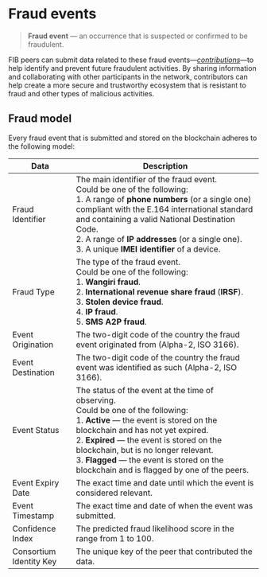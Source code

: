# Fraud events

> **Fraud event** — an occurrence that is suspected or confirmed to be fraudulent.

FIB peers can submit data related to these fraud events—_[contributions](Contributions.md)_—to help identify and prevent future fraudulent activities. By sharing information and collaborating with other participants in the network, contributors can help create a more secure and trustworthy ecosystem that is resistant to fraud and other types of malicious activities.

## Fraud model

Every fraud event that is submitted and stored on the blockchain adheres to the following model:

| Data | Description |
| --- | --- |
| Fraud Identifier | The main identifier of the fraud event. <br> Could be one of the following: <br> 1. A range of **phone numbers** (or a single one) compliant with the E.164 international standard and containing a valid National Destination Code. <br> 2. A range of **IP addresses** (or a single one). <br> 3. A unique **IMEI identifier** of a device. |
| Fraud Type | The type of the fraud event. <br> Could be one of the following: <br> 1. **Wangiri fraud**. <br> 2. **International revenue share fraud** (**IRSF**). <br> 3. **Stolen device fraud**. <br> 4. **IP fraud**. <br> 5. **SMS A2P fraud**. |
| Event Origination | The two-digit code of the country the fraud event originated from (Alpha-2, ISO 3166). |
| Event Destination | The two-digit code of the country the fraud event was identified as such (Alpha-2, ISO 3166). |
| Event Status | The status of the event at the time of observing. <br> Could be one of the following: <br> 1. **Active** — the event is stored on the blockchain and has not yet expired. <br> 2. **Expired** — the event is stored on the blockchain, but is no longer relevant. <br> 3. **Flagged** — the event is stored on the blockchain and is flagged by one of the peers. |
| Event Expiry Date | The exact time and date until which the event is considered relevant. |
| Event Timestamp | The exact time and date of when the event was submitted. |
| Confidence Index | The predicted fraud likelihood score in the range from 1 to 100. |
| Consortium Identity Key | The unique key of the peer that contributed the data. |
